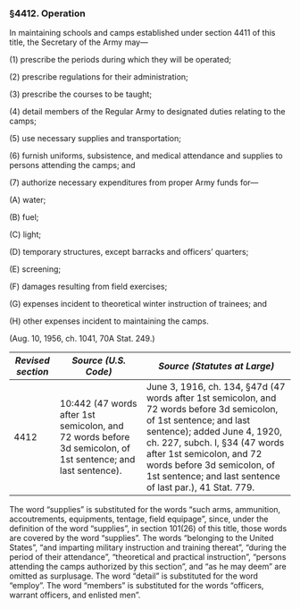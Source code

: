 ### §4412. Operation ###

In maintaining schools and camps established under section 4411 of this title, the Secretary of the Army may—

(1) prescribe the periods during which they will be operated;

(2) prescribe regulations for their administration;

(3) prescribe the courses to be taught;

(4) detail members of the Regular Army to designated duties relating to the camps;

(5) use necessary supplies and transportation;

(6) furnish uniforms, subsistence, and medical attendance and supplies to persons attending the camps; and

(7) authorize necessary expenditures from proper Army funds for—

(A) water;

(B) fuel;

(C) light;

(D) temporary structures, except barracks and officers’ quarters;

(E) screening;

(F) damages resulting from field exercises;

(G) expenses incident to theoretical winter instruction of trainees; and

(H) other expenses incident to maintaining the camps.

(Aug. 10, 1956, ch. 1041, 70A Stat. 249.)

|*Revised section*|                                            *Source (U.S. Code)*                                            |                                                                                                                                        *Source (Statutes at Large)*                                                                                                                                         |
|-----------------|------------------------------------------------------------------------------------------------------------|-------------------------------------------------------------------------------------------------------------------------------------------------------------------------------------------------------------------------------------------------------------------------------------------------------------|
|      4412       |10:442 (47 words after 1st semicolon, and 72 words before 3d semicolon, of 1st sentence; and last sentence).|June 3, 1916, ch. 134, §47d (47 words after 1st semicolon, and 72 words before 3d semicolon, of 1st sentence; and last sentence); added June 4, 1920, ch. 227, subch. I, §34 (47 words after 1st semicolon, and 72 words before 3d semicolon, of 1st sentence; and last sentence of last par.), 41 Stat. 779.|

The word “supplies” is substituted for the words “such arms, ammunition, accoutrements, equipments, tentage, field equipage”, since, under the definition of the word “supplies”, in section 101(26) of this title, those words are covered by the word “supplies”. The words “belonging to the United States”, “and imparting military instruction and training thereat”, “during the period of their attendance”, “theoretical and practical instruction”, “persons attending the camps authorized by this section”, and “as he may deem” are omitted as surplusage. The word “detail” is substituted for the word “employ”. The word “members” is substituted for the words “officers, warrant officers, and enlisted men”.